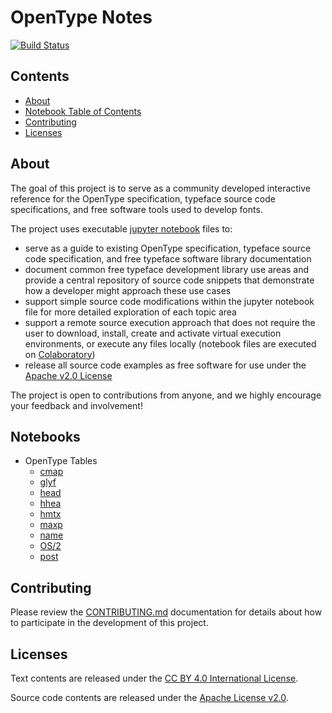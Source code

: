 # OpenType Notes
[![Build Status](https://travis-ci.org/source-foundry/opentype-notes.svg?branch=master)](https://travis-ci.org/source-foundry/opentype-notes)

## Contents

- [About](#About)
- [Notebook Table of Contents](#Notebooks)
- [Contributing](#Contributing)
- [Licenses](#Licenses)

## About

The goal of this project is to serve as a community developed interactive reference for the OpenType specification, typeface source code specifications, and free software tools used to develop fonts.  

The project uses executable [jupyter notebook](https://jupyter.org/) files to:

- serve as a guide to existing OpenType specification, typeface source code specification, and free typeface software library documentation
- document common free typeface development library use areas and provide a central repository of source code snippets that demonstrate how a developer might approach these use cases
- support simple source code modifications within the jupyter notebook file  for more detailed exploration of each topic area
- support a remote source execution approach that does not require the user to download, install, create and activate virtual execution environments, or execute any files locally (notebook files are executed on [Colaboratory](https://colab.research.google.com))
- release all source code examples as free software for use under the [Apache v2.0 License](LICENSE)


The project is open to contributions from anyone, and we highly encourage your feedback and involvement!


## Notebooks

- OpenType Tables
    - [cmap](https://colab.research.google.com/github/source-foundry/opentype-notes/blob/master/notebooks/tables/cmap.ipynb)
    - [glyf](https://colab.research.google.com/github/source-foundry/opentype-notes/blob/master/notebooks/tables/glyf.ipynb)
    - [head](https://colab.research.google.com/github/source-foundry/opentype-notes/blob/master/notebooks/tables/head.ipynb)
    - [hhea](https://colab.research.google.com/github/source-foundry/opentype-notes/blob/master/notebooks/tables/hhea.ipynb)
    - [hmtx](https://colab.research.google.com/github/source-foundry/opentype-notes/blob/master/notebooks/tables/hmtx.ipynb)
    - [maxp](https://colab.research.google.com/github/source-foundry/opentype-notes/blob/master/notebooks/tables/maxp.ipynb)
    - [name](https://colab.research.google.com/github/source-foundry/opentype-notes/blob/master/notebooks/tables/name.ipynb)
    - [OS/2](https://colab.research.google.com/github/source-foundry/opentype-notes/blob/master/notebooks/tables/os2.ipynb)
    - [post](https://colab.research.google.com/github/source-foundry/opentype-notes/blob/master/notebooks/tables/post.ipynb)

## Contributing

Please review the [CONTRIBUTING.md](CONTRIBUTING.md) documentation for details about how to participate in the development of this project.

## Licenses

Text contents are released under the [CC BY 4.0 International License](https://creativecommons.org/licenses/by/4.0/).

Source code contents are released under the [Apache License v2.0](LICENSE).